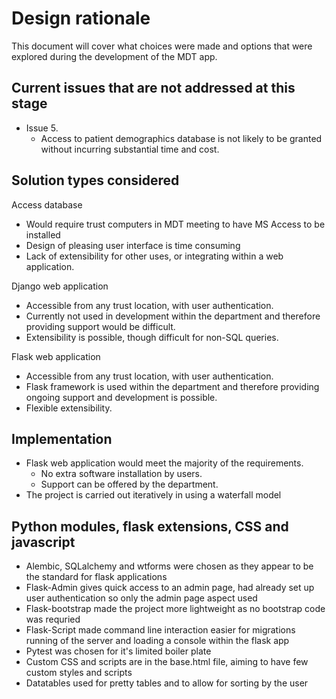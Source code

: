 # Design rationale

This document will cover what choices were made and options that were explored during the development of the MDT app.

## Current issues that are not addressed at this stage

- Issue 5.
  - Access to patient demographics database is not likely to be granted without incurring substantial time and cost.

## Solution types considered

Access database

- Would require trust computers in MDT meeting to have MS Access to be installed
- Design of pleasing user interface is time consuming
- Lack of extensibility for other uses, or integrating within a web application. 

Django web application

- Accessible from any trust location, with user authentication. 
- Currently not used in development within the department and therefore providing support would be difficult. 
- Extensibility is possible, though difficult for non-SQL queries. 

Flask web application

- Accessible from any trust location, with user authentication. 
- Flask framework is used within the department and therefore providing ongoing support and development is possible. 
- Flexible extensibility.


## Implementation

- Flask web application would meet the majority of the requirements. 
    - No extra software installation by users.
    - Support can be offered by the department.
- The project is carried out iteratively in using a waterfall model


## Python modules, flask extensions, CSS and javascript

- Alembic, SQLalchemy and wtforms were chosen as they appear to be the standard for flask applications
- Flask-Admin gives quick access to an admin page, had already set up user authentication so only the admin page aspect used
- Flask-bootstrap made the project more lightweight as no bootstrap code was requried
- Flask-Script made command line interaction easier for migrations running of the server and loading a console within the flask app
- Pytest was chosen for it's limited boiler plate
- Custom CSS and scripts are in the base.html file, aiming to have few custom styles and scripts
- Datatables used for pretty tables and to allow for sorting by the user
